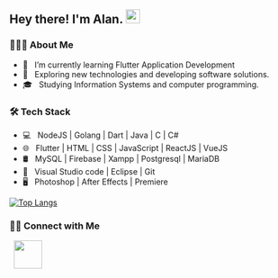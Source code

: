<h2> Hey there! I'm Alan. <img src="https://github.com/souvikguria98/souvikguria98/blob/master/Hi.gif" width="25"></h2>
<!-- <img align="right" alt="GIF" src="https://media.giphy.com/media/26tn33aiTi1jkl6H6/giphy.gif" width="350"/> -->

<h3> 👨🏻‍💻 About Me </h3>

- 🔭 &nbsp; I’m currently learning Flutter Application Development
- 🤔 &nbsp; Exploring new technologies and developing software solutions.
- 🎓 &nbsp; Studying Information Systems and computer programming.
<!-- - ☕ &nbsp; I belive, a perfect cup of coffee can be the ultimate solution for any stress.  -->
<!-- - 💼 &nbsp; Android developer and front-end web developer. -->
<!-- - 🌱 &nbsp; Enthusiast in cyber Security and Artificial Intelligence . -->
<!-- - ✍️ &nbsp; Watching Anime and trying out latest design trends as hobbies/side hustles. -->

<h3>🛠 Tech Stack</h3>

- 💻 &nbsp; NodeJS | Golang | Dart | Java | C | C#
- 🌐 &nbsp; Flutter | HTML | CSS | JavaScript | ReactJS | VueJS
- 🛢 &nbsp; MySQL | Firebase | Xampp | Postgresql | MariaDB
- 🔧 &nbsp; Visual Studio code | Eclipse | Git
- 🖥 &nbsp; Photoshop | After Effects | Premiere

[![Top Langs](https://github-readme-stats.vercel.app/api/top-langs/?username=alanfxx&include_all_commits=true&layout=compact&count_private=true&text_color=daf7dc&bg_color=151515)](https://github.com/Alanfxx/alanfxx)

<h3> 🤝🏻 Connect with Me </h3>

<p align="left">
&nbsp; <a href="mailto:j.alands2@gmail.com" target="_blank" rel="noopener noreferrer"><img src="https://img.icons8.com/plasticine/100/000000/gmail.png"  width="50" /></a>
</p>
<!-- ⭐️ From [devSouvik](https://github.com/devSouvik) -->

